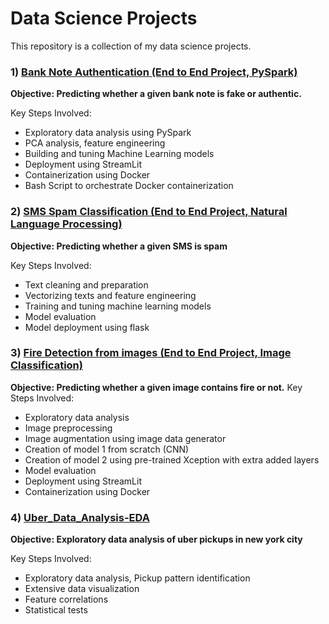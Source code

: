 # Data Science Projects

This repository is a collection of my data science projects. 

### 1) [Bank Note Authentication (End to End Project, PySpark)](https://github.com/holdmygithub/Data-Science/tree/master/EndtoEnd-PySpark-BankNoteAuthentication)
**Objective: Predicting whether a given bank note is fake or authentic.**

Key Steps Involved:

- Exploratory data analysis using PySpark
- PCA analysis, feature engineering
- Building and tuning Machine Learning models
- Deployment using StreamLit
- Containerization using Docker
- Bash Script to orchestrate Docker containerization
### 2) [SMS Spam Classification (End to End Project, Natural Language Processing)](https://github.com/holdmygithub/Data-Science/tree/master/NLP-SMS-Spam-Classification)
**Objective: Predicting whether a given SMS is spam**

Key Steps Involved:

- Text cleaning and preparation
- Vectorizing texts and feature engineering
- Training and tuning machine learning models
- Model evaluation
- Model deployment using flask 

### 3) [Fire Detection from images (End to End Project, Image Classification)](https://github.com/holdmygithub/Data-Science/tree/master/End-toEnd-CV-Fire-Detection-Images)
**Objective: Predicting whether a given image contains fire or not.**
Key Steps Involved:

- Exploratory data analysis
- Image preprocessing
- Image augmentation using image data generator
- Creation of model 1 from scratch (CNN)
- Creation of model 2 using pre-trained Xception with extra added layers
- Model evaluation
- Deployment using StreamLit
- Containerization using Docker

### 4) [Uber_Data_Analysis-EDA](https://github.com/holdmygithub/Data-Science/tree/master/Uber_Data_Analysis-EDA "Uber_Data_Analysis-EDA")
**Objective: Exploratory data analysis of uber pickups in new york city**

Key Steps Involved:

- Exploratory data analysis, Pickup pattern identification
- Extensive data visualization
- Feature correlations
- Statistical tests
